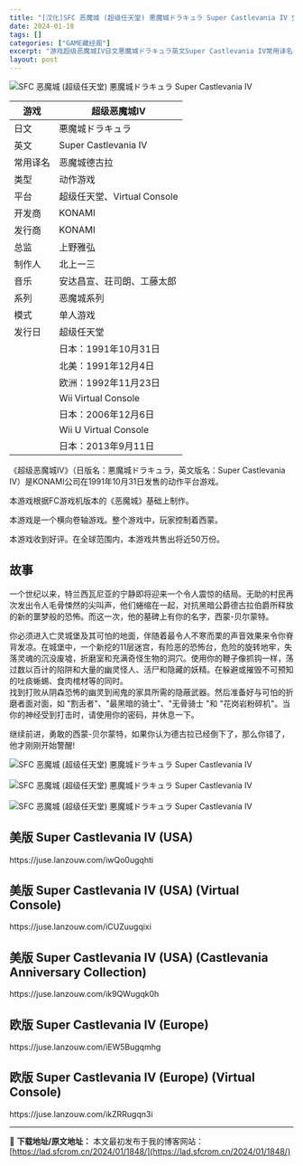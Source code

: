 ```yaml
---
title: "[汉化]SFC 恶魔城 (超级任天堂) 悪魔城ドラキュラ Super Castlevania IV 免费下载"
date: 2024-01-18
tags: []
categories: ["GAME藏经阁"]
excerpt: "游戏超级恶魔城IV日文悪魔城ドラキュラ英文Super Castlevania IV常用译名恶魔城德古拉类型动作游戏平台超级任天堂、Virtual Console开发商KONAMI发行商KONAMI总监上野雅弘制作人北上一三音乐安达昌宣、荘司朗、工藤太郎系列恶魔城系列模式单人游戏发行日超级任天堂 日本&hellip;"
layout: post
---
```


 <div><ul>       </ul> </div><p><img src="https://lad.sfcrom.cn/wp-content/uploads/2024/01/20240117_65a7dd9d9b8a1.jpg" title="悪魔城ドラキュラ" alt="SFC 恶魔城 (超级任天堂) 悪魔城ドラキュラ Super Castlevania IV" style="display:block; margin-left:auto; margin-right:auto;"></p><table><thead><tr><th>游戏</th><th>超级恶魔城IV</th></tr></thead><tbody><tr><td>日文</td><td>悪魔城ドラキュラ</td></tr><tr><td>英文</td><td>Super Castlevania IV</td></tr><tr><td>常用译名</td><td>恶魔城德古拉</td></tr><tr><td>类型</td><td>动作游戏</td></tr><tr><td>平台</td><td>超级任天堂、Virtual Console</td></tr><tr><td>开发商</td><td>KONAMI</td></tr><tr><td>发行商</td><td>KONAMI</td></tr><tr><td>总监</td><td>上野雅弘</td></tr><tr><td>制作人</td><td>北上一三</td></tr><tr><td>音乐</td><td>安达昌宣、荘司朗、工藤太郎</td></tr><tr><td>系列</td><td>恶魔城系列</td></tr><tr><td>模式</td><td>单人游戏</td></tr><tr><td>发行日</td><td>超级任天堂</td></tr><tr><td> </td><td>日本：1991年10月31日</td></tr><tr><td> </td><td>北美：1991年12月4日</td></tr><tr><td> </td><td>欧洲：1992年11月23日</td></tr><tr><td> </td><td>Wii Virtual Console</td></tr><tr><td> </td><td>日本：2006年12月6日</td></tr><tr><td> </td><td>Wii U Virtual Console</td></tr><tr><td> </td><td>日本：2013年9月11日</td></tr></tbody></table><p>《超级恶魔城IV》（日版名：悪魔城ドラキュラ，英文版名：Super Castlevania IV）是KONAMI公司在1991年10月31日发售的动作平台游戏。</p><p>本游戏根据FC游戏机版本的《恶魔城》基础上制作。</p><p>本游戏是一个横向卷轴游戏。整个游戏中，玩家控制着西蒙。</p><p>本游戏收到好评。在全球范围内，本游戏共售出将近50万份。</p><a name="ci_title0" ></a><h2>故事</h2><p>一个世纪以来，特兰西瓦尼亚的宁静即将迎来一个令人震惊的结局。无助的村民再次发出令人毛骨悚然的尖叫声，他们蜷缩在一起，对抗黑暗公爵德古拉伯爵所释放的新的噩梦般的恐怖。而这一次，他的墓碑上有你的名字，西蒙-贝尔蒙特。</p><p>你必须进入亡灵城堡及其可怕的地面，伴随着最令人不寒而栗的声音效果来令你脊背发凉。在城堡中，一个新挖的11层迷宫，有险恶的恐怖台，危险的旋转地牢，失落灵魂的沉没废墟，折磨室和充满奇怪生物的洞穴。使用你的鞭子像抓钩一样，荡过数以百计的陷阱和大量的幽灵怪人、活尸和隐藏的妖精。在躲避或摧毁不可预知的吐痰蜥蜴、食肉棺材等的同时。<br>找到打败从阴森恐怖的幽灵到闹鬼的家具所需的隐蔽武器。然后准备好与可怕的折磨者面对面，如 "割舌者"、"最黑暗的骑士"、"无骨骑士 "和 "花岗岩粉碎机"。当你的神经受到打击时，请使用你的密码，并休息一下。</p><p>继续前进，勇敢的西蒙-贝尔蒙特，如果你认为德古拉已经倒下了，那么你错了，他才刚刚开始警醒!</p><p><img src="https://lad.sfcrom.cn/wp-content/uploads/2024/01/20240117_65a7dd9dc49b3.jpg" title="SFC 恶魔城 (超级任天堂)  游戏截图" alt="SFC 恶魔城 (超级任天堂) 悪魔城ドラキュラ Super Castlevania IV" style="display:block; margin-left:auto; margin-right:auto;"><br><img src="https://lad.sfcrom.cn/wp-content/uploads/2024/01/20240117_65a7dd9dec084.jpg" title="SFC 恶魔城 (超级任天堂)  游戏截图" alt="SFC 恶魔城 (超级任天堂) 悪魔城ドラキュラ Super Castlevania IV" style="display:block; margin-left:auto; margin-right:auto;"><br><img src="https://lad.sfcrom.cn/wp-content/uploads/2024/01/20240117_65a7dd9e1dd7d.jpg" title="SFC 恶魔城 (超级任天堂)  游戏截图" alt="SFC 恶魔城 (超级任天堂) 悪魔城ドラキュラ Super Castlevania IV" style="display:block; margin-left:auto; margin-right:auto;"></p><a name="ci_title1" ></a><h2>美版 Super Castlevania IV (USA)</h2><p>https://juse.lanzouw.com/iwQo0ugqhti</p><a name="ci_title2" ></a><h2>美版 Super Castlevania IV (USA) (Virtual Console)</h2><p>https://juse.lanzouw.com/iCUZuugqixi</p><a name="ci_title3" ></a><h2>美版 Super Castlevania IV (USA) (Castlevania Anniversary Collection)</h2><p>https://juse.lanzouw.com/ik9QWugqk0h</p><a name="ci_title4" ></a><h2>欧版 Super Castlevania IV (Europe)</h2><p>https://juse.lanzouw.com/iEW5Bugqmhg</p><a name="ci_title5" ></a><h2>欧版 Super Castlevania IV (Europe) (Virtual Console)</h2><p>https://juse.lanzouw.com/ikZRRugqn3i</p> </div> 

---
📖 **下载地址/原文地址：** 本文最初发布于我的博客网站：[https://lad.sfcrom.cn/2024/01/1848/](https://lad.sfcrom.cn/2024/01/1848/)
